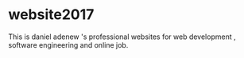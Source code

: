 # website2017
This is daniel adenew 's professional websites for web development , software engineering and online job.
